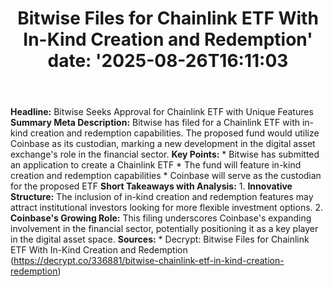 ﻿---
title: "Bitwise Files for Chainlink ETF With In-Kind Creation and Redemption'
date: '2025-08-26T16:11:03"
category: "Markets"
summary: ""
slug: "bitwise files for chainlink etf with inkind creation and red"
source_urls:
  - "https://decrypt.co/336881/bitwise-chainlink-etf-in-kind-creation-redemption"
seo:
  title: "Bitwise Files for Chainlink ETF With In-Kind Creation and Redemption | Hash n Hedge'
  description: '"
  keywords: ["news", "markets", "brief"]
---
**Headline:** Bitwise Seeks Approval for Chainlink ETF with Unique Features  **Summary Meta Description:** Bitwise has filed for a Chainlink ETF with in-kind creation and redemption capabilities. The proposed fund would utilize Coinbase as its custodian, marking a new development in the digital asset exchange's role in the financial sector.  **Key Points:**  * Bitwise has submitted an application to create a Chainlink ETF * The fund will feature in-kind creation and redemption capabilities * Coinbase will serve as the custodian for the proposed ETF  **Short Takeaways with Analysis:**  1. **Innovative Structure:** The inclusion of in-kind creation and redemption features may attract institutional investors looking for more flexible investment options. 2. **Coinbase's Growing Role:** This filing underscores Coinbase's expanding involvement in the financial sector, potentially positioning it as a key player in the digital asset space.  **Sources:**  * Decrypt: Bitwise Files for Chainlink ETF With In-Kind Creation and Redemption (https://decrypt.co/336881/bitwise-chainlink-etf-in-kind-creation-redemption) 
